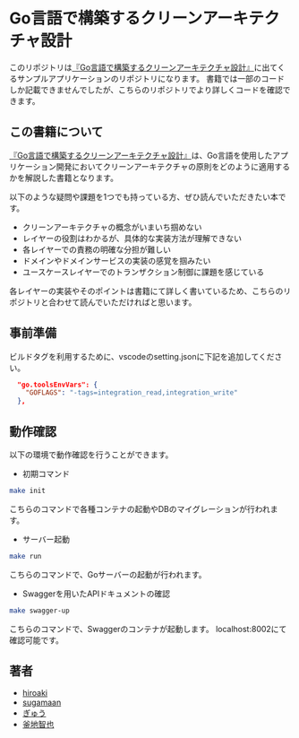 # Go言語で構築するクリーンアーキテクチャ設計

このリポジトリは[『Go言語で構築するクリーンアーキテクチャ設計』](
https://techbookfest.org/product/9a3U54LBdKDE30ewPS6Ugn)に出てくるサンプルアプリケーションのリポジトリになります。
書籍では一部のコードしか記載できませんでしたが、こちらのリポジトリでより詳しくコードを確認できます。

## この書籍について
[『Go言語で構築するクリーンアーキテクチャ設計』](
https://techbookfest.org/product/9a3U54LBdKDE30ewPS6Ugn)は、Go言語を使用したアプリケーション開発においてクリーンアーキテクチャの原則をどのように適用するかを解説した書籍となります。

以下のような疑問や課題を1つでも持っている方、ぜひ読んでいただきたい本です。

 - クリーンアーキテクチャの概念がいまいち掴めない
 - レイヤーの役割はわかるが、具体的な実装方法が理解できない
 - 各レイヤーでの責務の明確な分担が難しい
 - ドメインやドメインサービスの実装の感覚を掴みたい
 - ユースケースレイヤーでのトランザクション制御に課題を感じている

各レイヤーの実装やそのポイントは書籍にて詳しく書いているため、こちらのリポジトリと合わせて読んでいただければと思います。

## 事前準備
ビルドタグを利用するために、vscodeのsetting.jsonに下記を追加してください。

```json
  "go.toolsEnvVars": {
    "GOFLAGS": "-tags=integration_read,integration_write"
  },
```

## 動作確認
以下の環境で動作確認を行うことができます。

- 初期コマンド
```bash
make init
```
こちらのコマンドで各種コンテナの起動やDBのマイグレーションが行われます。

- サーバー起動
```bash
make run
```
こちらのコマンドで、Goサーバーの起動が行われます。

- Swaggerを用いたAPIドキュメントの確認

```bash
make swagger-up
```
こちらのコマンドで、Swaggerのコンテナが起動します。
localhost:8002にて確認可能です。

## 著者
- [hiroaki](https://twitter.com/hiroaki_u329)
- [sugamaan](https://twitter.com/sugamaan)
- [ぎゅう](https://twitter.com/gyu_outputs)
- [釜地智也](https://twitter.com/tomoya_sakusaku)
